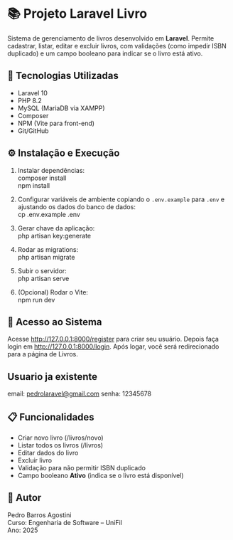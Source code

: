 # 📚 Projeto Laravel Livro

Sistema de gerenciamento de livros desenvolvido em **Laravel**. Permite cadastrar, listar, editar e excluir livros, com validações (como impedir ISBN duplicado) e um campo booleano para indicar se o livro está ativo.

## 🚀 Tecnologias Utilizadas
- Laravel 10
- PHP 8.2
- MySQL (MariaDB via XAMPP)
- Composer
- NPM (Vite para front-end)
- Git/GitHub

## ⚙️ Instalação e Execução
1. Instalar dependências:  
   composer install  
   npm install  

2. Configurar variáveis de ambiente copiando o `.env.example` para `.env` e ajustando os dados do banco de dados:  
   cp .env.example .env  

3. Gerar chave da aplicação:  
   php artisan key:generate  

4. Rodar as migrations:  
   php artisan migrate  

5. Subir o servidor:  
   php artisan serve  

6. (Opcional) Rodar o Vite:  
   npm run dev  

## 🔑 Acesso ao Sistema
Acesse http://127.0.0.1:8000/register para criar seu usuário. Depois faça login em http://127.0.0.1:8000/login. Após logar, você será redirecionado para a página de Livros.

## Usuario ja existente
email: pedrolaravel@gmail.com
senha: 12345678

## 📋 Funcionalidades
- Criar novo livro (/livros/novo)  
- Listar todos os livros (/livros)  
- Editar dados do livro  
- Excluir livro  
- Validação para não permitir ISBN duplicado  
- Campo booleano **Ativo** (indica se o livro está disponível)

## 👤 Autor
Pedro Barros Agostini  
Curso: Engenharia de Software – UniFil  
Ano: 2025
